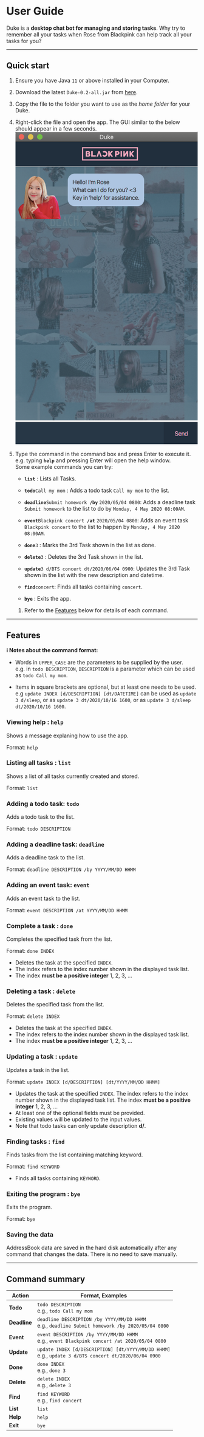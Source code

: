 # User Guide

Duke is a **desktop chat bot for managing and storing tasks**. Why try to remember all your tasks when Rose from Blackpink can help track all your tasks for you?

---
## Quick start

1. Ensure you have Java `11` or above installed in your Computer.

1. Download the latest `Duke-0.2-all.jar` from [here](https://github.com/ChenXJ98/ip/releases/tag/v0.1.2).

1. Copy the file to the folder you want to use as the _home folder_ for your Duke.

1. Right-click the file and open the app. The GUI similar to the below should appear in a few seconds. <br>
   ![Ui](images/StartUi.png)

1. Type the command in the command box and press Enter to execute it. e.g. typing **`help`** and pressing Enter will open the help window.<br>
      Some example commands you can try:

      * **`list`** : Lists all Tasks.

      * **`todo`**`Call my mom` : Adds a todo task `Call my mom` to the list.
      
      * **`deadline`**`Submit homework`**` /by`** `2020/05/04 0800`: Adds a deadline task `Submit homework` to the list to do by `Monday, 4 May 2020 08:00AM`.
      
      * **`event`**`Blackpink concert`**` /at`** `2020/05/04 0800`: Adds an event task `Blackpink concert` to the list to happen by `Monday, 4 May 2020 08:00AM`.

      * **`done`**`3` : Marks the 3rd Task shown in the list as done.
      
      * **`delete`**`3` : Deletes the 3rd Task shown in the list.
      
      * **`update`**`3 d/BTS concert dt/2020/06/04 0900`: Updates the 3rd Task shown in the list with the new description and datetime.

      * **`find`**`concert`: Finds all tasks containing `concert`.      
      
      * **`bye`** : Exits the app.

   1. Refer to the [Features](#features) below for details of each command.

---

## Features 

<div markdown="block" class="alert alert-info">

**:information_source: Notes about the command format:**<br>

* Words in `UPPER_CASE` are the parameters to be supplied by the user.<br>
  e.g. in `todo DESCRIPTION`, `DESCRIPTION` is a parameter which can be used as `todo Call my mom`.

* Items in square brackets are optional, but at least one needs to be used.<br>
  e.g `update INDEX [d/DESCRIPTION] [dt/DATETIME]` can be used as `update 3 d/sleep`, or as `update 3 dt/2020/10/16 1600`, or as `update 3 d/sleep dt/2020/10/16 1600`.

</div>

### Viewing help : `help`

Shows a message explaning how to use the app.

Format: `help`

### Listing all tasks : `list`

Shows a list of all tasks currently created and stored.

Format: `list`

### Adding a todo task: `todo`

Adds a todo task to the list.

Format: `todo DESCRIPTION`

### Adding a deadline task: `deadline`

Adds a deadline task to the list.

Format: `deadline DESCRIPTION /by YYYY/MM/DD HHMM`

### Adding an event task: `event`

Adds an event task to the list.

Format: `event DESCRIPTION /at YYYY/MM/DD HHMM`

### Complete a task : `done`

Completes the specified task from the list.

Format: `done INDEX`

* Deletes the task at the specified `INDEX`.
* The index refers to the index number shown in the displayed task list.
* The index **must be a positive integer** 1, 2, 3, …​

### Deleting a task : `delete`

Deletes the specified task from the list.

Format: `delete INDEX`

* Deletes the task at the specified `INDEX`.
* The index refers to the index number shown in the displayed task list.
* The index **must be a positive integer** 1, 2, 3, …​

### Updating a task : `update`

Updates a task in the list.

Format: `update INDEX [d/DESCRIPTION] [dt/YYYY/MM/DD HHMM]`

* Updates the task at the specified `INDEX`. The index refers to the index number shown in the displayed task list. The index **must be a positive integer** 1, 2, 3, …​
* At least one of the optional fields must be provided.
* Existing values will be updated to the input values.
* Note that todo tasks can only update description **d/**.

### Finding tasks : `find`

Finds tasks from the list containing matching keyword.

Format: `find KEYWORD`

* Finds all tasks containing `KEYWORD`.

### Exiting the program : `bye`

Exits the program.

Format: `bye`

### Saving the data

AddressBook data are saved in the hard disk automatically after any command that changes the data. There is no need to save manually.

---

## Command summary

Action | Format, Examples
--------|------------------
**Todo** | `todo DESCRIPTION` <br> e.g., `todo Call my mom`
**Deadline** | `deadline DESCRIPTION /by YYYY/MM/DD HHMM` <br> e.g., `deadline Submit homework /by 2020/05/04 0800`
**Event** | `event DESCRIPTION /by YYYY/MM/DD HHMM` <br> e.g., `event Blackpink concert /at 2020/05/04 0800`
**Update** | `update INDEX [d/DESCRIPTION] [dt/YYYY/MM/DD HHMM]` <br> e.g., `update 3 d/BTS concert dt/2020/06/04 0900`
**Done** | `done INDEX`<br> e.g., `done 3`
**Delete** | `delete INDEX`<br> e.g., `delete 3`
**Find** | `find KEYWORD`<br> e.g., `find concert`
**List** | `list`
**Help** | `help`
**Exit** | `bye`
